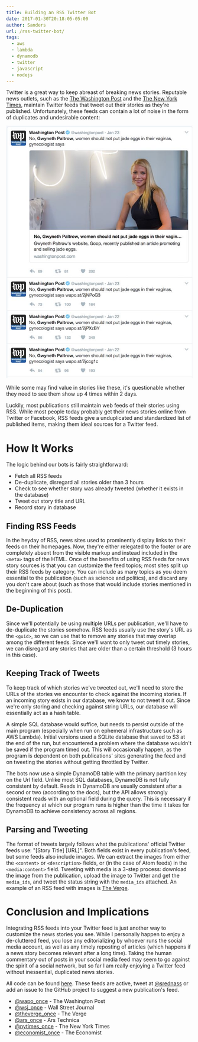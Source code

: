```yaml
---
title: Building an RSS Twitter Bot
date: 2017-01-30T20:18:05-05:00
author: Sanders
url: /rss-twitter-bot/
tags:
  - aws
  - lambda
  - dynamodb
  - twitter
  - javascript
  - nodejs
---
```

Twitter is a great way to keep abreast of breaking news stories. Reputable news outlets, such as the <a href="https://twitter.com/washingtonpost" target="_blank">The Washington Post</a> and the <a href="https://twitter.com/nytimes" target="_blank">The New York Times</a>, maintain Twitter feeds that tweet out their stories as they're published. Unfortunately, these feeds can contain a lot of noise in the form of duplicates and undesirable content:

![](./wpost-twitter.jpg)

While some may find value in stories like these, it's questionable whether they need to see them show up 4 times within 2 days.

Luckily, most publications still maintain web feeds of their stories using RSS. While most people today probably get their news stories online from Twitter or Facebook, RSS feeds give a unduplicated and standardized list of published items, making them ideal sources for a Twitter feed.

# How It Works

The logic behind our bots is fairly straightforward:

- Fetch all RSS feeds
- De-duplicate, disregard all stories older than 3 hours
- Check to see whether story was already tweeted (whether it exists in the database)
- Tweet out story title and URL
- Record story in database

## Finding RSS Feeds

In the heyday of RSS, news sites used to prominently display links to their feeds on their homepages. Now, they're either relegated to the footer or are completely absent from the visible markup and instead included in the `<meta>` tags of the HTML. Once of the benefits of using RSS feeds for news story sources is that you can customize the feed topics; most sites split up their RSS feeds by category. You can include as many topics as you deem essential to the publication (such as science and politics), and discard any you don't care about (such as those that would include stories mentioned in the beginning of this post).

## De-Duplication

Since we'll potentially be using multiple URLs per publication, we'll have to de-duplicate the stories somehow. RSS feeds usually use the story's URL as the `<guid>`, so we can use that to remove any stories that may overlap among the different feeds. Since we'll want to only tweet out timely stories, we can disregard any stories that are older than a certain threshold (3 hours in this case).

## Keeping Track of Tweets

To keep track of which stories we've tweeted out, we'll need to store the URLs of the stories we encounter to check against the incoming stories. If an incoming story exists in our database, we know to not tweet it out. Since we're only storing and checking against string URLs, our database will essentially act as a hash table.

A simple SQL database would suffice, but needs to persist outside of the main program (especially when run on ephemeral infrastructure such as AWS Lambda). Initial versions used a SQLite database that saved to S3 at the end of the run, but encountered a problem where the database wouldn't be saved if the program timed out. This will occasionally happen, as the program is dependent on both publications' sites generating the feed and on tweeting the stories without getting throttled by Twitter.

The bots now use a simple DynamoDB table with the primary partition key on the Url field. Unlike most SQL databases, DynamoDB is not fully consistent by default. Reads in DynamoDB are usually consistent after a second or two (according to the docs), but the API allows strongly consistent reads with an optional field during the query. This is necessary if the frequency at which our program runs is higher than the time it takes for DynamoDB to achieve consistency across all regions.

## Parsing and Tweeting

The format of tweets largely follows what the publications' official Twitter feeds use: "[Story Title] [URL]". Both fields exist in every publication's feed, but some feeds also include images. We can extract the images from either the `<content>` or `<description>` fields, or (in the case of Atom feeds) in the `<media:content>` field. Tweeting with media is a 3-step process: download the image from the publication, upload the image to Twitter and get the `media_ids`, and tweet the status string with the `media_ids` attached. An example of an RSS feed with images is <a href="http://www.theverge.com/rss/index.xml" target="_blank">The Verge</a>.

# Conclusion and Implications

Integrating RSS feeds into your Twitter feed is just another way to customize the news stories you see. While I personally happen to enjoy a de-cluttered feed, you lose any editorializing by whoever runs the social media account, as well as any timely reposting of articles (which happens if a news story becomes relevant after a long time). Taking the human commentary out of posts in your social media feed may seem to go against the spirit of a social network, but so far I am really enjoying a Twitter feed without inessential, duplicated news stories.

All code can be found <a href="https://github.com/sedenardi/rss-tweet" target="_blank">here</a>. These feeds are active, tweet at <a href="https://twitter.com/srednass">@srednass</a> or add an issue to the GitHub project to suggest a new publication's feed.

- <a href="https://twitter.com/wapo_once" target="_blank">@wapo_once</a> - The Washington Post
- <a href="https://twitter.com/wsj_once" target="_blank">@wsj_once</a> - Wall Street Journal
- <a href="https://twitter.com/theverge_once" target="_blank">@theverge_once</a> - The Verge
- <a href="https://twitter.com/ars_once" target="_blank">@ars_once</a> - Ars Technica
- <a href="https://twitter.com/nytimes_once" target="_blank">@nytimes_once</a> - The New York Times
- <a href="https://twitter.com/economist_once" target="_blank">@economist_once</a> - The Economist
